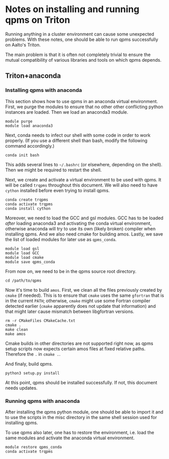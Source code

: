 Notes on installing and running qpms on Triton
==============================================

Running anything in a cluster environment can cause some unexpected problems.
With these notes, one should be able to run qpms successfully on Aalto's Triton.

The main problem is that it is often not completely trivial to ensure 
the mutual compatibility of various libraries and tools on which qpms depends.

## Triton+anaconda
### Installing qpms with anaconda

This section shows how to use qpms in an anaconda virtual environment.
First, we purge the modules to ensure that no other other conflicting python 
instances are loaded.
Then we load an anaconda3 module.
```
module purge
module load anaconda3
```
Next, conda needs to infect our shell with some code in order to work properly.
(If you use a different shell than bash, modify the following command 
accordingly.)
```
conda init bash
```
This adds several lines to `~/.bashrc` (or elsewhere, depending on the shell).
Then we might be required to restart the shell.

Next, we create and activate a virtual environment to be used with qpms.
It will be called `trqpms` throughout this document.
We will also need to have `cython` installed before even trying to install qpms.
```
conda create trqpms
conda activate trqpms
conda install cython
```

Moreover, we need to load the GCC and gsl modules.  GCC has to be loaded *after*
loading anaconda3 and activating the conda virtual environment, otherwise
anaconda will try to use its own (likely broken) compiler when installing qpms.
And we also need cmake for building amos.
Lastly, we save the list of loaded modules for later use as `qpms_conda`.
```
module load gsl
module load GCC
module load cmake
module save qpms_conda
```

From now on, we need to be in the qpms source root directory.
```
cd /path/to/qpms
```

Now it's time to build `amos`. First, we clean all the files previously
created by `cmake` (if needed). This is to ensure that `cmake` uses the same
`gfortran` that is in the current `PATH`; otherwise, `cmake` might use some
Fortran compiler detected earlier (`cmake` apparently does not update
that information) and that might later cause mismatch between
libgfortran versions.

```
rm -r CMakeFiles CMakeCache.txt
cmake .
make clean
make amos
```
Cmake builds in other directories are not supported right now, as qpms setup
scripts now expects certain amos files at fixed relative paths. Therefore 
the `.` in `cmake .`.

And finaly, build qpms.
```
python3 setup.py install
```

At this point, qpms should be installed successfully. If not, this document
needs updates. 

### Running qpms with anaconda

After installing the qpms python module, one should be able to import it and to 
use the scripts in the misc directory in the same shell session used 
for installing qpms.

To use qpms also later, one has to restore the environment, i.e. load the same
modules and activate the anaconda virtual environment.
```
module restore qpms_conda
conda activate trqpms
```



